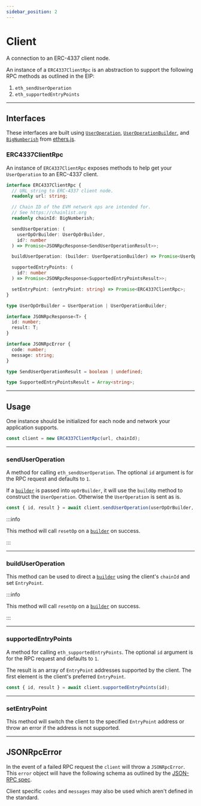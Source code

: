 ```yaml
---
sidebar_position: 2
---
```


# Client

A connection to an ERC-4337 client node.

An instance of a `ERC4337ClientRpc` is an abstraction to support the following RPC methods as outlined in the EIP:

1. `eth_sendUserOperation`
2. `eth_supportedEntryPoints`

---

## Interfaces

These interfaces are built using [`UserOperation`](./useroperation.md#useroperation-1), [`UserOperationBuilder`](./useroperation.md#useroperationbuilder), and [`BigNumberish`](https://docs.ethers.io/v5/api/utils/bignumber/#BigNumberish) from [ethers.js](https://docs.ethers.io/).

### ERC4337ClientRpc

An instance of `ERC4337ClientRpc` exposes methods to help get your `UserOperation` to an ERC-4337 client.

```typescript
interface ERC4337ClientRpc {
  // URL string to ERC-4337 client node.
  readonly url: string;

  // Chain ID of the EVM network ops are intended for.
  // See https://chainlist.org
  readonly chainId: BigNumberish;

  sendUserOperation: (
    userOpOrBuilder: UserOpOrBuilder,
    id?: number
  ) => Promise<JSONRpcResponse<SendUserOperationResult>>;

  buildUserOperation: (builder: UserOperationBuilder) => Promise<UserOperation>;

  supportedEntryPoints: (
    id?: number
  ) => Promise<JSONRpcResponse<SupportedEntryPointsResult>>;

  setEntryPoint: (entryPoint: string) => Promise<ERC4337ClientRpc>;
}

type UserOpOrBuilder = UserOperation | UserOperationBuilder;

interface JSONRpcResponse<T> {
  id: number;
  result: T;
}

interface JSONRpcError {
  code: number;
  message: string;
}

type SendUserOperationResult = boolean | undefined;

type SupportedEntryPointsResult = Array<string>;
```

---

## Usage

One instance should be initialized for each node and network your application supports.

```js
const client = new ERC4337ClientRpc(url, chainId);
```

---

### sendUserOperation

A method for calling `eth_sendUserOperation`. The optional `id` argument is for the RPC request and defaults to `1`.

If a [`builder`](./useroperation.md#useroperationbuilder) is passed into `opOrBuilder`, it will use the `buildOp` method to construct the `UserOperation`. Otherwise the `UserOperation` is sent as is.

```typescript
const { id, result } = await client.sendUserOperation(userOpOrBuilder, id);
```

:::info

This method will call `resetOp` on a [`builder`](./useroperation.md#useroperationbuilder) on success.

:::

---

### buildUserOperation

This method can be used to direct a [`builder`](./useroperation.md#useroperationbuilder) using the client's `chainId` and set `EntryPoint`.

:::info

This method will call `resetOp` on a [`builder`](./useroperation.md#useroperationbuilder) on success.

:::

---

### supportedEntryPoints

A method for calling `eth_supportedEntryPoints`. The optional `id` argument is for the RPC request and defaults to `1`.

The result is an array of `EntryPoint` addresses supported by the client. The first element is the client's preferred `EntryPoint`.

```typescript
const { id, result } = await client.supportedEntryPoints(id);
```

---

### setEntryPoint

This method will switch the client to the specified `EntryPoint` address or throw an error if the address is not supported.

---

## JSONRpcError

In the event of a failed RPC request the `client` will throw a `JSONRpcError`. This `error` object will have the following schema as outlined by the [JSON-RPC spec](https://www.jsonrpc.org/specification#error_object).

Client specific `codes` and `messages` may also be used which aren't defined in the standard.
